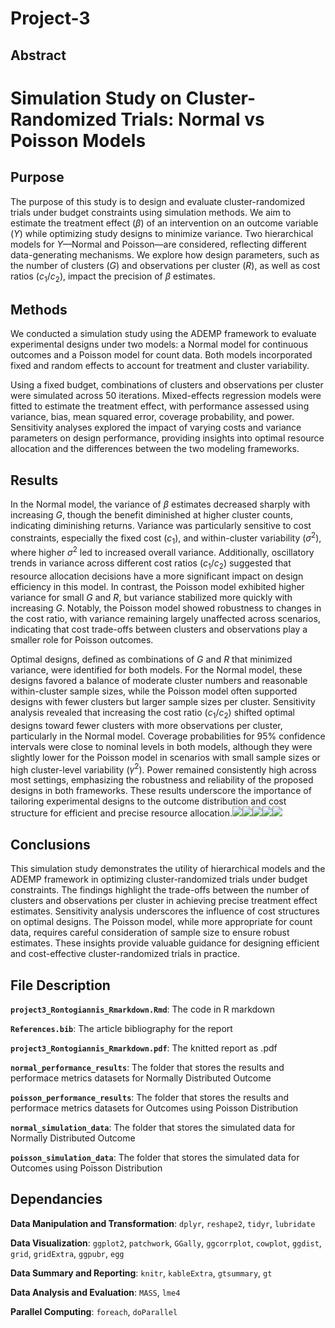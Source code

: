 # Project-3

## Abstract

# Simulation Study on Cluster-Randomized Trials: Normal vs Poisson Models

## Purpose
The purpose of this study is to design and evaluate cluster-randomized trials under budget constraints using simulation methods. We aim to estimate the treatment effect ($\beta$) of an intervention on an outcome variable ($Y$) while optimizing study designs to minimize variance. Two hierarchical models for $Y$—Normal and Poisson—are considered, reflecting different data-generating mechanisms. We explore how design parameters, such as the number of clusters ($G$) and observations per cluster ($R$), as well as cost ratios ($c_1/c_2$), impact the precision of $\beta$ estimates.

## Methods
We conducted a simulation study using the ADEMP framework to evaluate experimental designs under two models: a Normal model for continuous outcomes and a Poisson model for count data. Both models incorporated fixed and random effects to account for treatment and cluster variability.

Using a fixed budget, combinations of clusters and observations per cluster were simulated across 50 iterations. Mixed-effects regression models were fitted to estimate the treatment effect, with performance assessed using variance, bias, mean squared error, coverage probability, and power. Sensitivity analyses explored the impact of varying costs and variance parameters on design performance, providing insights into optimal resource allocation and the differences between the two modeling frameworks.

## Results
In the Normal model, the variance of $\beta$ estimates decreased sharply with increasing $G$, though the benefit diminished at higher cluster counts, indicating diminishing returns. Variance was particularly sensitive to cost constraints, especially the fixed cost ($c_1$), and within-cluster variability ($\sigma^2$), where higher $\sigma^2$ led to increased overall variance. Additionally, oscillatory trends in variance across different cost ratios ($c_1/c_2$) suggested that resource allocation decisions have a more significant impact on design efficiency in this model. In contrast, the Poisson model exhibited higher variance for small $G$ and $R$, but variance stabilized more quickly with increasing $G$. Notably, the Poisson model showed robustness to changes in the cost ratio, with variance remaining largely unaffected across scenarios, indicating that cost trade-offs between clusters and observations play a smaller role for Poisson outcomes.

Optimal designs, defined as combinations of $G$ and $R$ that minimized variance, were identified for both models. For the Normal model, these designs favored a balance of moderate cluster numbers and reasonable within-cluster sample sizes, while the Poisson model often supported designs with fewer clusters but larger sample sizes per cluster. Sensitivity analysis revealed that increasing the cost ratio ($c_1/c_2$) shifted optimal designs toward fewer clusters with more observations per cluster, particularly in the Normal model. Coverage probabilities for 95% confidence intervals were close to nominal levels in both models, although they were slightly lower for the Poisson model in scenarios with small sample sizes or high cluster-level variability ($\gamma^2$). Power remained consistently high across most settings, emphasizing the robustness and reliability of the proposed designs in both frameworks. These results underscore the importance of tailoring experimental designs to the outcome distribution and cost structure for efficient and precise resource allocation.![](main_figures/fig1.png)![](main_figures/fig2.png)![](main_figures/fig3.png)![](main_figures/table1.png)![](main_figures/table2.png)

## Conclusions
This simulation study demonstrates the utility of hierarchical models and the ADEMP framework in optimizing cluster-randomized trials under budget constraints. The findings highlight the trade-offs between the number of clusters and observations per cluster in achieving precise treatment effect estimates. Sensitivity analysis underscores the influence of cost structures on optimal designs. The Poisson model, while more appropriate for count data, requires careful consideration of sample size to ensure robust estimates. These insights provide valuable guidance for designing efficient and cost-effective cluster-randomized trials in practice.


## File Description

**`project3_Rontogiannis_Rmarkdown.Rmd`**: The code in R markdown

**`References.bib`**: The article bibliography for the report

**`project3_Rontogiannis_Rmarkdown.pdf`**: The knitted report as .pdf

**`normal_performance_results`**: The folder that stores the results and performace metrics datasets for Normally Distributed Outcome

**`poisson_performance_results`**: The folder that stores the results and performace metrics datasets for Outcomes using Poisson Distribution

**`normal_simulation_data`**: The folder that stores the simulated data for Normally Distributed Outcome

**`poisson_simulation_data`**: The folder that stores the simulated data for Outcomes using Poisson Distribution


## Dependancies

**Data Manipulation and Transformation**: `dplyr`, `reshape2`, `tidyr`, `lubridate`

**Data Visualization**: `ggplot2`, `patchwork`, `GGally`, `ggcorrplot`, `cowplot`, `ggdist`, `grid`, `gridExtra`, `ggpubr`, `egg`

**Data Summary and Reporting**: `knitr`, `kableExtra`, `gtsummary`, `gt`

**Data Analysis and Evaluation**:  `MASS`, `lme4`

**Parallel Computing**: `foreach`, `doParallel`




